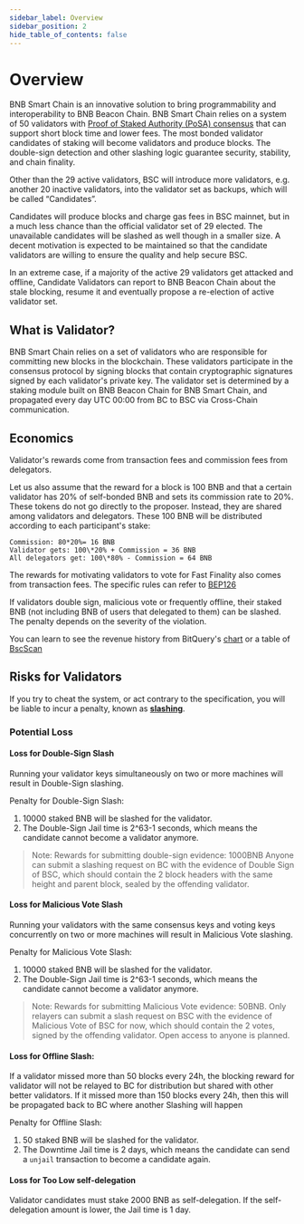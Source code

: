 ```yaml
---
sidebar_label: Overview
sidebar_position: 2
hide_table_of_contents: false
---
```

# Overview

BNB Smart Chain is an innovative solution to bring programmability and interoperability to BNB Beacon Chain. BNB Smart Chain relies on a system of 50 validators with [Proof of Staked Authority (PoSA) consensus](https://github.com/bnb-chain/whitepaper/blob/master/WHITEPAPER.md#consensus-and-validator-quorum) that can support short block time and lower fees. The most bonded validator candidates of staking will become validators and produce blocks. The double-sign detection and other slashing logic guarantee security, stability, and chain finality.

Other than the 29 active validators, BSC will introduce more validators, e.g. another 20 inactive validators, into the validator set as backups, which will be called “Candidates”.

Candidates will produce blocks and charge gas fees in BSC mainnet, but in a much less chance than the official validator set of 29 elected. The unavailable candidates will be slashed as well though in a smaller size. A decent motivation is expected to be maintained so that the candidate validators are willing to ensure the quality and help secure BSC.

In an extreme case, if a majority of the active 29 validators get attacked and offline, Candidate Validators can report to BNB Beacon Chain about the stale blocking, resume it and eventually propose a re-election of active validator set.

## What is Validator?

BNB Smart Chain relies on a set of validators who are responsible for committing new blocks in the blockchain. These validators participate in the consensus protocol by signing blocks that contain cryptographic signatures signed by each validator's private key.  The validator set is determined by a staking module built on BNB Beacon Chain for BNB Smart Chain, and propagated every day UTC 00:00 from BC to BSC via Cross-Chain communication.


## Economics

Validator's rewards come from transaction fees and commission fees from delegators.

Let us also assume that the reward for a block is 100 BNB and that a certain validator has 20% of self-bonded BNB and sets its commission rate to 20%. These tokens do not go directly to the proposer. Instead, they are shared among validators and delegators.  These 100 BNB will be distributed according to each participant's stake:

```
Commission: 80*20%= 16 BNB
Validator gets: 100\*20% + Commission = 36 BNB
All delegators get: 100\*80% - Commission = 64 BNB
```

The rewards for motivating validators to vote for Fast Finality also comes from transaction fees. The specific rules can refer to [BEP126](https://github.com/bnb-chain/BEPs/blob/master/BEP126.md#43-reward)

If validators double sign, malicious vote or frequently offline, their staked BNB (not including BNB of users that delegated to them) can be slashed. The penalty depends on the severity of the violation.

You can learn to see the revenue history from BitQuery's [chart](https://explorer.bitquery.io/bsc/miners) or a table of [BscScan](https://bscscan.com/validatorset)

## Risks for Validators

If you try to cheat the system, or act contrary to the specification, you will be liable to incur a penalty, known as **[slashing](bc-slashing.md)**.


### Potential Loss


#### Loss for Double-Sign Slash

Running your validator keys simultaneously on two or more machines will result in Double-Sign slashing.

Penalty for Double-Sign Slash:

1. 10000 staked BNB will be slashed for the validator.
2. The Double-Sign Jail time is 2^63-1 seconds, which means the candidate cannot become a validator anymore.

> Note: Rewards for submitting double-sign evidence: 1000BNB Anyone can submit a slashing request on BC with the evidence of Double Sign of BSC, which should contain the 2 block headers with the same height and parent block, sealed by the offending validator.


#### Loss for Malicious Vote Slash

Running your validators with the same consensus keys and voting keys concurrently on two or more machines  will result in Malicious Vote slashing.

Penalty for Malicious Vote Slash:
1. 10000 staked BNB will be slashed for the validator.
2. The Double-Sign Jail time is 2^63-1 seconds, which means the candidate cannot become a validator anymore.

> Note: Rewards for submitting Malicious Vote evidence: 50BNB. Only relayers can submit a slash request on BSC with the evidence of Malicious Vote of BSC for now, which should contain the 2 votes, signed by the offending validator. Open access to anyone is planned.


#### Loss for Offline Slash:


If a validator missed more than 50 blocks every 24h, the blocking reward for validator will not be relayed to BC for distribution but shared with other better validators. If it missed more than 150 blocks every 24h, then this will be propagated back to BC where another Slashing will happen

Penalty for Offline Slash:

1. 50 staked BNB will be slashed for the validator.
2. The Downtime Jail time is 2 days, which means the candidate can send a `unjail` transaction to become a candidate again.



#### Loss for Too Low self-delegation

Validator candidates must stake 2000 BNB as self-delegation. If the self-delegation amount is lower, the Jail time is 1 day.
